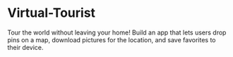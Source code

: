 # Virtual-Tourist
Tour the world without leaving your home! Build an app that lets users drop pins on a map, download pictures for the location, and save favorites to their device.

